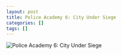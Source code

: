 ```yaml
---
layout: post
title: Police Academy 6: City Under Siege
categories: []
tags: []
---
```

![Police Academy 6: City Under Siege](https://m.media-amazon.com/images/M/MV5BZDg4YWQ2MTQtYTlhNC00NDA3LTg2NWMtZTNjODY1Yzc2NmRmL2ltYWdlL2ltYWdlXkEyXkFqcGdeQXVyMTQxNzMzNDI@._V1.jpg)
